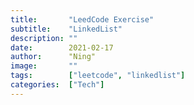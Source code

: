 ```yaml
---
title:       "LeedCode Exercise"
subtitle:    "LinkedList"
description: ""
date:        2021-02-17
author:      "Ning"
image:       ""
tags:        ["leetcode", "linkedlist"]
categories:  ["Tech"]
---
```

